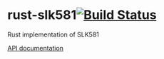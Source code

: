# rust-slk581[![Build Status](https://travis-ci.org/antklim/rust-slk581.svg?branch=master)](https://travis-ci.org/antklim/rust-slk581)
Rust implementation of SLK581

[API documentation](https://antklim.github.io/docs/rust-slk581/rust-slk581/index.html)

